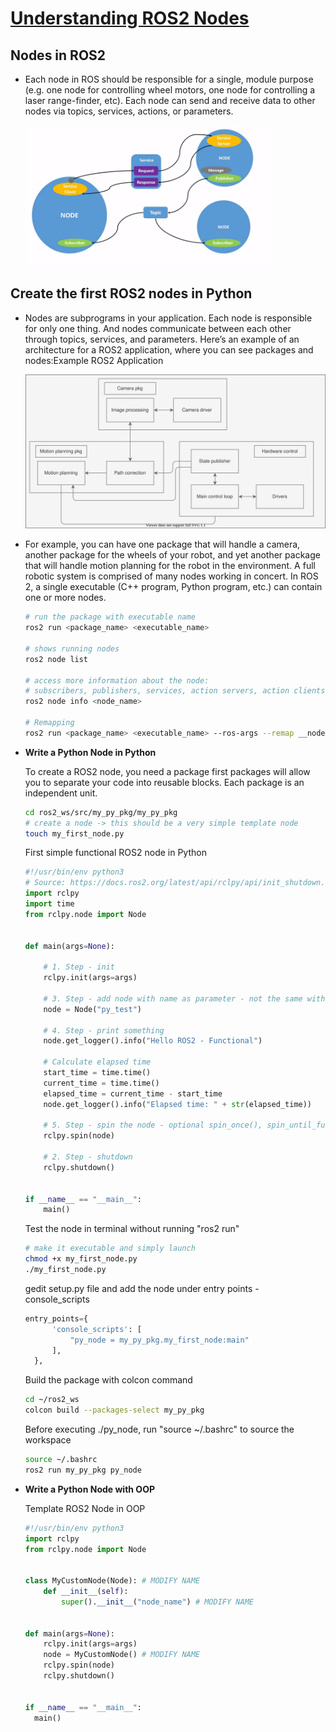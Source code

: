 # [Understanding ROS2 Nodes](https://docs.ros.org/en/foxy/Tutorials/Understanding-ROS2-Nodes.html)

## Nodes in ROS2

- Each node in ROS should be responsible for a single, module purpose (e.g. one node for controlling wheel motors, one node for controlling a laser range-finder, etc). Each node can send and receive data to other nodes via topics, services, actions, or parameters.
    
  <img src="./utils/gifs/Nodes-TopicandService.gif" width="400">

## Create the first ROS2 nodes in Python

- Nodes are subprograms in your application. Each node is responsible for only one thing. And nodes communicate between each other through topics, services, and parameters. Here’s an example of an architecture for a ROS2 application, where you can see packages and nodes:Example ROS2 Application

  <img src="./assets/drawio/node.svg" width="500">

- For example, you can have one package that will handle a camera, another package for the wheels of  your robot, and yet another package that will handle motion planning for the robot in the environment. A full robotic system is comprised of many nodes working in concert. In ROS 2, a single executable (C++ program, Python program, etc.) can contain one or more nodes.

  ```sh
  # run the package with executable name
  ros2 run <package_name> <executable_name>

  # shows running nodes
  ros2 node list

  # access more information about the node: 
  # subscribers, publishers, services, action servers, action clients
  ros2 node info <node_name>

  # Remapping
  ros2 run <package_name> <executable_name> --ros-args --remap __node:=<node_name>
  ```

- **Write a Python Node in Python**
  
  To create a ROS2 node, you need a package first packages will allow you to separate your code into reusable blocks. 
  Each package is an independent unit.

  ```sh
  cd ros2_ws/src/my_py_pkg/my_py_pkg
  # create a node -> this should be a very simple template node
  touch my_first_node.py 
  ```

  First simple functional ROS2 node in Python

  ```py
  #!/usr/bin/env python3
  # Source: https://docs.ros2.org/latest/api/rclpy/api/init_shutdown.html
  import rclpy
  import time
  from rclpy.node import Node


  def main(args=None):

      # 1. Step - init
      rclpy.init(args=args)
      
      # 3. Step - add node with name as parameter - not the same with file name
      node = Node("py_test")
      
      # 4. Step - print something
      node.get_logger().info("Hello ROS2 - Functional")

      # Calculate elapsed time
      start_time = time.time()
      current_time = time.time()
      elapsed_time = current_time - start_time
      node.get_logger().info("Elapsed time: " + str(elapsed_time))    
      
      # 5. Step - spin the node - optional spin_once(), spin_until_future_complete()
      rclpy.spin(node)
      
      # 2. Step - shutdown
      rclpy.shutdown()


  if __name__ == "__main__":
      main()
  ```

  Test the node in terminal without running "ros2 run"
  
  ```sh
  # make it executable and simply launch
  chmod +x my_first_node.py
  ./my_first_node.py
  ```

  gedit setup.py file and add the node under entry points - console_scripts

  ```py
  entry_points={
        'console_scripts': [
            "py_node = my_py_pkg.my_first_node:main"
        ],
    },
  ```

  Build the package with colcon command

  ```sh
  cd ~/ros2_ws
  colcon build --packages-select my_py_pkg
  ```

  Before executing ./py_node, run "source ~/.bashrc" to source the workspace

  ```sh
  source ~/.bashrc
  ros2 run my_py_pkg py_node
  ```

- **Write a Python Node with OOP**

  Template ROS2 Node in OOP

  ```py
  #!/usr/bin/env python3
  import rclpy
  from rclpy.node import Node


  class MyCustomNode(Node): # MODIFY NAME
      def __init__(self):
          super().__init__("node_name") # MODIFY NAME


  def main(args=None):
      rclpy.init(args=args)
      node = MyCustomNode() # MODIFY NAME
      rclpy.spin(node)
      rclpy.shutdown()


  if __name__ == "__main__":
    main()
  ```
